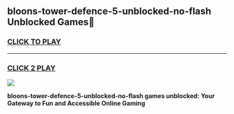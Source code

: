 
## bloons-tower-defence-5-unblocked-no-flash Unblocked Games👋
<h3>
<a href="https://news.freeplayer.one?title=bloons-tower-defence-5-unblocked-no-flash&ref=16F">CLICK TO PLAY</a></h3>
<hr>

<h3>
<a href="https://news.freeplayer.one?title=bloons-tower-defence-5-unblocked-no-flash&ref=16F">CLICK 2 PLAY</a>
  
</h3>

<a href="https://news.freeplayer.one?title=bloons-tower-defence-5-unblocked-no-flash&ref=16F/"><img src="https://clearcache.store/games.png"></a>


**bloons-tower-defence-5-unblocked-no-flash games unblocked: Your Gateway to Fun and Accessible Online Gaming**
